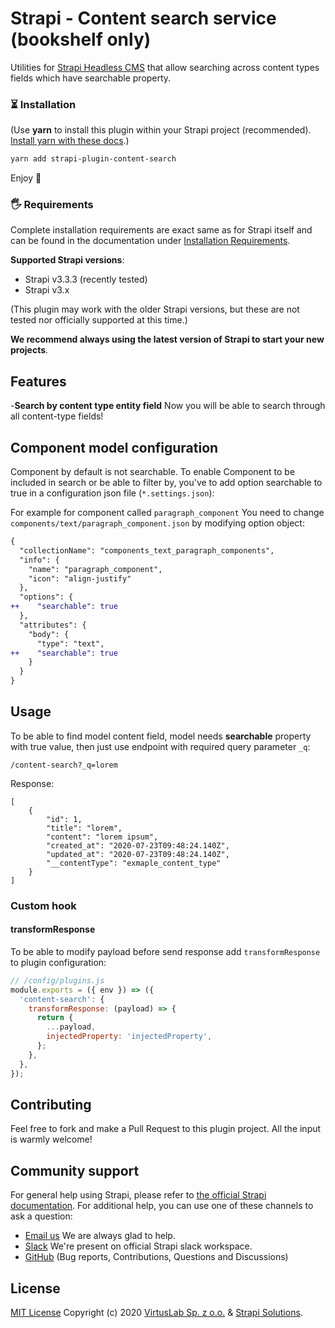 # Strapi - Content search service (bookshelf only)

Utilities for [Strapi Headless CMS](https://github.com/strapi/strapi) that allow
searching across content types fields which have searchable property.

### ⏳ Installation

(Use **yarn** to install this plugin within your Strapi project (recommended).
[Install yarn with these docs](https://yarnpkg.com/lang/en/docs/install/).)

```bash
yarn add strapi-plugin-content-search
```

Enjoy 🎉

### 🖐 Requirements

Complete installation requirements are exact same as for Strapi itself and can
be found in the documentation under
<a href="https://strapi.io/documentation/v3.x/installation/cli.html#step-1-make-sure-requirements-are-met">Installation
Requirements</a>.

**Supported Strapi versions**:

- Strapi v3.3.3 (recently tested)
- Strapi v3.x

(This plugin may work with the older Strapi versions, but these are not tested
nor officially supported at this time.)

**We recommend always using the latest version of Strapi to start your new
projects**.

## Features

-**Search by content type entity field** Now you will be able to search through
all content-type fields!

## Component model configuration

Component by default is not searchable. To enable Component to be included in
search or be able to filter by, you've to add option searchable to true in a
configuration json file (`*.settings.json`):

For example for component called `paragraph_component` You need to change
`components/text/paragraph_component.json` by modifying option object:

```diff
{
  "collectionName": "components_text_paragraph_components",
  "info": {
    "name": "paragraph_component",
    "icon": "align-justify"
  },
  "options": {
++    "searchable": true
  },
  "attributes": {
    "body": {
      "type": "text",
++    "searchable": true
    }
  }
}
```

## Usage

To be able to find model content field, model needs **searchable** property with
true value, then just use endpoint with required query parameter `_q`:

```
/content-search?_q=lorem
```

Response:

```
[
    {
        "id": 1,
        "title": "lorem",
        "content": "lorem ipsum",
        "created_at": "2020-07-23T09:48:24.140Z",
        "updated_at": "2020-07-23T09:48:24.140Z",
        "__contentType": "exmaple_content_type"
    }
]
```

### Custom hook

#### transformResponse

To be able to modify payload before send response add `transformResponse` to
plugin configuration:

```javascript 1.8
// /config/plugins.js
module.exports = ({ env }) => ({
  'content-search': {
    transformResponse: (payload) => {
      return {
        ...payload,
        injectedProperty: 'injectedProperty',
      };
    },
  },
});
```

## Contributing

Feel free to fork and make a Pull Request to this plugin project. All the input
is warmly welcome!

## Community support

For general help using Strapi, please refer to
[the official Strapi documentation](https://strapi.io/documentation/). For
additional help, you can use one of these channels to ask a question:

- [Email us](mailto:strapi@virtuslab.com) We are always glad to help.
- [Slack](http://slack.strapi.io) We're present on official Strapi slack
  workspace.
- [GitHub](https://github.com/VirtusLab/strapi-molecules/issues) (Bug reports,
  Contributions, Questions and Discussions)

## License

[MIT License](LICENSE.md) Copyright (c) 2020
[VirtusLab Sp. z o.o.](https://virtuslab.com/) &amp;
[Strapi Solutions](https://strapi.io/).
